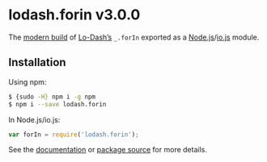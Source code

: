 # lodash.forin v3.0.0

The [modern build](https://github.com/lodash/lodash/wiki/Build-Differences) of [Lo-Dash’s](https://lodash.com/) `_.forIn` exported as a [Node.js](http://nodejs.org/)/[io.js](https://iojs.org/) module.

## Installation

Using npm:

```bash
$ {sudo -H} npm i -g npm
$ npm i --save lodash.forin
```

In Node.js/io.js:

```js
var forIn = require('lodash.forin');
```

See the [documentation](https://lodash.com/docs#forIn) or [package source](https://github.com/lodash/lodash/blob/3.0.0-npm-packages/lodash.forin) for more details.
